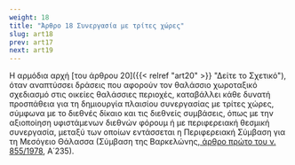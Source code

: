 ```yaml
---
weight: 18
title: "Άρθρο 18 Συνεργασία με τρίτες χώρες"
slug: art18
prev: art17
next: art19
---
```


Η αρμόδια αρχή [του άρθρου 20]({{< relref "art20" >}} "Δείτε το Σχετικό"), όταν αναπτύσσει δράσεις που αφορούν τον θαλάσσιο χωροταξικό σχεδιασμό στις οικείες θαλάσσιες περιοχές, καταβάλλει κάθε δυνατή προσπάθεια για τη δημιουργία πλαισίου συνεργασίας με τρίτες χώρες, σύμφωνα με το διεθνές δίκαιο και τις διεθνείς συμβάσεις, όπως με την αξιοποίηση υφιστάμενων διεθνών φόρουμ ή με περιφερειακή θεσμική συνεργασία, μεταξύ των οποίων εντάσσεται η Περιφερειακή Σύμβαση για τη Μεσόγειο Θάλασσα (Σύμβαση της Βαρκελώνης,<a href="https://ia37rg02wpsa01.blob.core.windows.net/fek/01/1978/19780100201.pdf" title="Δείτε το Σχετικό"> άρθρο πρώτο του ν. 855/1978</a>, Α΄235).


